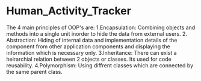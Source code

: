 # Human_Activity_Tracker
The 4 main principles of OOP's are:
  1.Encapsulation: Combining objects and methods into a single unit inorder to hide the data from external users.
  2. Abstraction: Hiding of internal data and implementation details of the component from other application components and displaying the                     information which is necessary only.
  3.Inheritance: There can exist a heirarchial relation between 2 objects or classes. Its used for code reusability.
  4.Polymorphism: Using diffrent classes which are connected by the same parent class.
